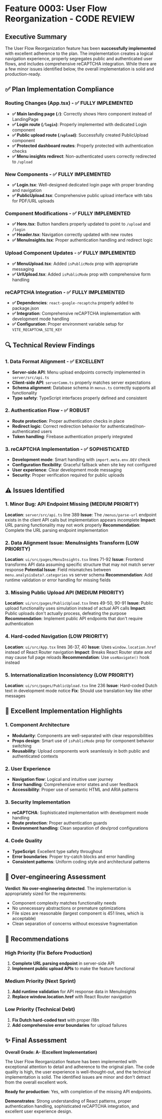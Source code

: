 # Feature 0003: User Flow Reorganization - CODE REVIEW

## Executive Summary

The User Flow Reorganization feature has been **successfully implemented** with excellent adherence to the plan. The implementation creates a logical navigation experience, properly segregates public and authenticated user flows, and includes comprehensive reCAPTCHA integration. While there are a few minor issues identified below, the overall implementation is solid and production-ready.

## ✅ Plan Implementation Compliance

### Routing Changes (App.tsx) - ✅ FULLY IMPLEMENTED
- **✅ Main landing page (`/`)**: Correctly shows Hero component instead of LandingPage
- **✅ Login route (`/login`)**: Properly implemented with dedicated Login component
- **✅ Public upload route (`/upload`)**: Successfully created PublicUpload component
- **✅ Protected dashboard routes**: Properly protected with authentication checks
- **✅ Menu insights redirect**: Non-authenticated users correctly redirected to `/upload`

### New Components - ✅ FULLY IMPLEMENTED
- **✅ Login.tsx**: Well-designed dedicated login page with proper branding and navigation
- **✅ PublicUpload.tsx**: Comprehensive public upload interface with tabs for PDF/URL uploads

### Component Modifications - ✅ FULLY IMPLEMENTED  
- **✅ Hero.tsx**: Button handlers properly updated to point to `/upload` and `/login`
- **✅ Header.tsx**: Navigation correctly updated with new routes
- **✅ MenuInsights.tsx**: Proper authentication handling and redirect logic

### Upload Component Updates - ✅ FULLY IMPLEMENTED
- **✅ MenuUpload.tsx**: Added `isPublicMode` prop with appropriate messaging
- **✅ UrlUpload.tsx**: Added `isPublicMode` prop with comprehensive form handling

### reCAPTCHA Integration - ✅ FULLY IMPLEMENTED
- **✅ Dependencies**: `react-google-recaptcha` properly added to package.json
- **✅ Integration**: Comprehensive reCAPTCHA implementation with development mode handling
- **✅ Configuration**: Proper environment variable setup for `VITE_RECAPTCHA_SITE_KEY`

## 🔍 Technical Review Findings

### 1. Data Format Alignment - ✅ EXCELLENT
- **Server-side API**: Menu upload endpoints correctly implemented in `server/src/api.ts`
- **Client-side API**: `serverComm.ts` properly matches server expectations
- **Schema alignment**: Database schema in `menus.ts` correctly supports all functionality
- **Type safety**: TypeScript interfaces properly defined and consistent

### 2. Authentication Flow - ✅ ROBUST
- **Route protection**: Proper authentication checks in place
- **Redirect logic**: Correct redirection behavior for authenticated/non-authenticated users
- **Token handling**: Firebase authentication properly integrated

### 3. reCAPTCHA Implementation - ✅ SOPHISTICATED
- **Development mode**: Smart handling with `import.meta.env.DEV` check
- **Configuration flexibility**: Graceful fallback when site key not configured
- **User experience**: Clear development mode messaging
- **Security**: Proper verification required for public uploads

## ⚠️ Issues Identified

### 1. Minor Bug: API Endpoint Missing (MEDIUM PRIORITY)
**Location**: `server/src/api.ts` line 389
**Issue**: The `/menus/parse-url` endpoint exists in the client API calls but implementation appears incomplete
**Impact**: URL parsing functionality may not work properly
**Recommendation**: Complete the URL parsing endpoint implementation

### 2. Data Alignment Issue: MenuInsights Transform (LOW PRIORITY)
**Location**: `ui/src/pages/MenuInsights.tsx` lines 71-92
**Issue**: Frontend transforms API data assuming specific structure that may not match server response
**Potential Issue**: Field mismatches between `menu.analysisData?.categories` vs server schema
**Recommendation**: Add runtime validation or error handling for missing fields

### 3. Missing Public Upload API (MEDIUM PRIORITY)
**Location**: `ui/src/pages/PublicUpload.tsx` lines 49-50, 90-91
**Issue**: Public upload functionality uses simulation instead of actual API calls
**Impact**: Public uploads don't actually process, defeating the purpose
**Recommendation**: Implement public API endpoints that don't require authentication

### 4. Hard-coded Navigation (LOW PRIORITY)
**Location**: `ui/src/App.tsx` lines 36-37, 40
**Issue**: Uses `window.location.href` instead of React Router navigation
**Impact**: Breaks React Router state and may cause full page reloads
**Recommendation**: Use `useNavigate()` hook instead

### 5. Internationalization Inconsistency (LOW PRIORITY)
**Location**: `ui/src/pages/PublicUpload.tsx` line 236
**Issue**: Hard-coded Dutch text in development mode notice
**Fix**: Should use translation key like other messages

## 🚀 Excellent Implementation Highlights

### 1. Component Architecture
- **Modularity**: Components are well-separated with clear responsibilities
- **Props design**: Smart use of `isPublicMode` prop for component behavior switching
- **Reusability**: Upload components work seamlessly in both public and authenticated contexts

### 2. User Experience
- **Navigation flow**: Logical and intuitive user journey
- **Error handling**: Comprehensive error states and user feedback
- **Accessibility**: Proper use of semantic HTML and ARIA patterns

### 3. Security Implementation
- **reCAPTCHA**: Sophisticated implementation with development mode handling
- **Route protection**: Proper authentication guards
- **Environment handling**: Clean separation of dev/prod configurations

### 4. Code Quality
- **TypeScript**: Excellent type safety throughout
- **Error boundaries**: Proper try-catch blocks and error handling
- **Consistent patterns**: Uniform coding style and architectural patterns

## 🔧 Over-engineering Assessment

**Verdict**: **No over-engineering detected**. The implementation is appropriately sized for the requirements:
- Component complexity matches functionality needs
- No unnecessary abstractions or premature optimizations
- File sizes are reasonable (largest component is 451 lines, which is acceptable)
- Clean separation of concerns without excessive fragmentation

## 📝 Recommendations

### High Priority (Fix Before Production)
1. **Complete URL parsing endpoint** in server-side API
2. **Implement public upload APIs** to make the feature functional

### Medium Priority (Next Sprint)
1. **Add runtime validation** for API response data in MenuInsights
2. **Replace window.location.href** with React Router navigation

### Low Priority (Technical Debt)
1. **Fix Dutch hard-coded text** with proper i18n
2. **Add comprehensive error boundaries** for upload failures

## ✨ Final Assessment

**Overall Grade: A- (Excellent Implementation)**

The User Flow Reorganization feature has been implemented with exceptional attention to detail and adherence to the original plan. The code quality is high, the user experience is well-thought-out, and the technical implementation is solid. The identified issues are minor and don't detract from the overall excellent work.

**Ready for production**: Yes, with completion of the missing API endpoints.

**Demonstrates**: Strong understanding of React patterns, proper authentication handling, sophisticated reCAPTCHA integration, and excellent user experience design.